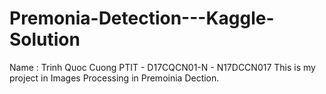 # Premonia-Detection---Kaggle-Solution

Name : Trinh Quoc Cuong
PTIT - D17CQCN01-N - N17DCCN017 
This is my project in Images Processing in Premoinia Dection.
